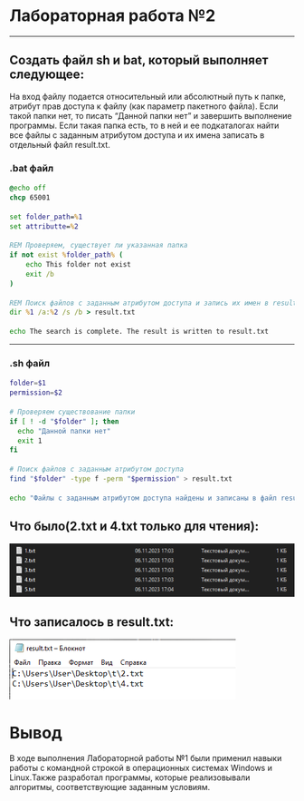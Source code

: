 # Лабораторная работа №2
---
## Создать файл sh и bat, который выполняет следующее:
На вход файлу подается относительный или абсолютный путь к папке, атрибут прав доступа к файлу (как параметр пакетного файла). Если такой папки нет, то писать “Данной папки нет” и завершить выполнение программы. Если такая папка есть, то в ней и ее подкаталогах найти все файлы с заданным атрибутом доступа и их имена записать в отдельный файл result.txt.

### .bat файл
```bat
@echo off
chcp 65001

set folder_path=%1
set attributte=%2

REM Проверяем, существует ли указанная папка
if not exist %folder_path% (
    echo This folder not exist
    exit /b
)

REM Поиск файлов с заданным атрибутом доступа и запись их имен в result.txt
dir %1 /a:%2 /s /b > result.txt 

echo The search is complete. The result is written to result.txt
```

---
### .sh файл

```sh
folder=$1
permission=$2

# Проверяем существование папки
if [ ! -d "$folder" ]; then
  echo "Данной папки нет"
  exit 1
fi

# Поиск файлов с заданным атрибутом доступа
find "$folder" -type f -perm "$permission" > result.txt

echo "Файлы с заданным атрибутом доступа найдены и записаны в файл result.txt"
```
## Что было(2.txt и 4.txt только для чтения):

![IMG_1](img_1.png)

## Что записалось в result.txt:

![IMG_2](img_2.png)
# Вывод

В ходе выполнения Лабораторной работы №1 были применил навыки работы с командной строкой в операционных системах Windows и Linux.Также разработал программы, которые реализовывали алгоритмы, соответствующие заданным условиям.
        
